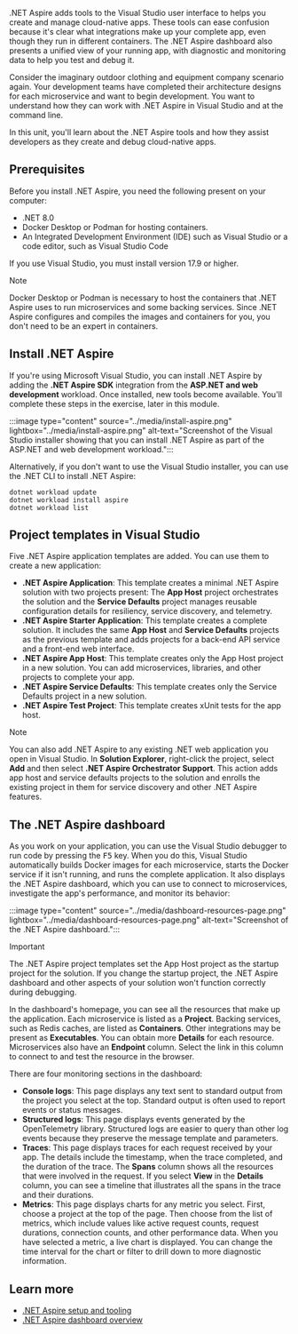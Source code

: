 .NET Aspire adds tools to the Visual Studio user interface to helps you create and manage cloud-native apps. These tools can ease confusion because it's clear what integrations make up your complete app, even though they run in different containers. The .NET Aspire dashboard also presents a unified view of your running app, with diagnostic and monitoring data to help you test and debug it.

Consider the imaginary outdoor clothing and equipment company scenario again. Your development teams have completed their architecture designs for each microservice and want to begin development. You want to understand how they can work with .NET Aspire in Visual Studio and at the command line.

In this unit, you'll learn about the .NET Aspire tools and how they assist developers as they create and debug cloud-native apps.

## Prerequisites

Before you install .NET Aspire, you need the following present on your computer:

- .NET 8.0
- Docker Desktop or Podman for hosting containers.
- An Integrated Development Environment (IDE) such as Visual Studio or a code editor, such as Visual Studio Code

If you use Visual Studio, you must install version 17.9 or higher. 

> [!NOTE]
> Docker Desktop or Podman is necessary to host the containers that .NET Aspire uses to run microservices and some backing services. Since .NET Aspire configures and compiles the images and containers for you, you don't need to be an expert in containers.

## Install .NET Aspire

If you're using Microsoft Visual Studio, you can install .NET Aspire by adding the **.NET Aspire SDK** integration from the **ASP.NET and web development** workload. Once installed, new tools become available. You'll complete these steps in the exercise, later in this module.

:::image type="content" source="../media/install-aspire.png" lightbox="../media/install-aspire.png" alt-text="Screenshot of the Visual Studio installer showing that you can install .NET Aspire as part of the ASP.NET and web development workload.":::

Alternatively, if you don't want to use the Visual Studio installer, you can use the .NET CLI to install .NET Aspire:

```dotnetcli
dotnet workload update
dotnet workload install aspire
dotnet workload list
```

## Project templates in Visual Studio

Five .NET Aspire application templates are added. You can use them to create a new application:

- **.NET Aspire Application**: This template creates a minimal .NET Aspire solution with two projects present: The **App Host** project orchestrates the solution and the **Service Defaults** project manages reusable configuration details for resiliency, service discovery, and telemetry.
- **.NET Aspire Starter Application**: This template creates a complete solution. It includes the same **App Host** and **Service Defaults** projects as the previous template and adds projects for a back-end API service and a front-end web interface.
- **.NET Aspire App Host**: This template creates only the App Host project in a new solution. You can add microservices, libraries, and other projects to complete your app.
- **.NET Aspire Service Defaults**: This template creates only the Service Defaults project in a new solution.
- **.NET Aspire Test Project**: This template creates xUnit tests for the app host.

> [!NOTE] 
> You can also add .NET Aspire to any existing .NET web application you open in Visual Studio. In **Solution Explorer**, right-click the project, select **Add** and then select **.NET Aspire Orchestrator Support**. This action adds app host and service defaults projects to the solution and enrolls the existing project in them for service discovery and other .NET Aspire features.

## The .NET Aspire dashboard

As you work on your application, you can use the Visual Studio debugger to run code by pressing the <kbd>F5</kbd> key. When you do this, Visual Studio automatically builds Docker images for each microservice, starts the Docker service if it isn't running, and runs the complete application. It also displays the .NET Aspire dashboard, which you can use to connect to microservices, investigate the app's performance, and monitor its behavior:

:::image type="content" source="../media/dashboard-resources-page.png" lightbox="../media/dashboard-resources-page.png" alt-text="Screenshot of the .NET Aspire dashboard.":::

> [!IMPORTANT]
> The .NET Aspire project templates set the App Host project as the startup project for the solution. If you change the startup project, the .NET Aspire dashboard and other aspects of your solution won't function correctly during debugging.

In the dashboard's homepage, you can see all the resources that make up the application. Each microservice is listed as a **Project**. Backing services, such as Redis caches, are listed as **Containers**. Other integrations may be present as **Executables**. You can obtain more **Details** for each resource. Microservices also have an **Endpoint** column. Select the link in this column to connect to and test the resource in the browser.

There are four monitoring sections in the dashboard:

- **Console logs**: This page displays any text sent to standard output from the project you select at the top. Standard output is often used to report events or status messages.
- **Structured logs**: This page displays events generated by the OpenTelemetry library. Structured logs are easier to query than other log events because they preserve the message template and parameters.
- **Traces**: This page displays traces for each request received by your app. The details include the timestamp, when the trace completed, and the duration of the trace. The **Spans** column shows all the resources that were involved in the request. If you select **View** in the **Details** column, you can see a timeline that illustrates all the spans in the trace and their durations.
- **Metrics**: This page displays charts for any metric you select. First, choose a project at the top of the page. Then choose from the list of metrics, which include values like active request counts, request durations, connection counts, and other performance data. When you have selected a metric, a live chart is displayed. You can change the time interval for the chart or filter to drill down to more diagnostic information.

## Learn more

- [.NET Aspire setup and tooling](/dotnet/aspire/fundamentals/setup-tooling)
- [.NET Aspire dashboard overview](/dotnet/aspire/fundamentals/dashboard)
